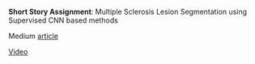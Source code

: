 **Short Story Assignment**:
Multiple Sclerosis Lesion Segmentation using Supervised CNN based methods

Medium [article](https://bhuvanagopalakrishna-basapur.medium.com/ms-lesion-segmentation-using-supervised-cnn-based-methods-33b4e24b5892)

[Video](https://youtu.be/463r-N4kOSQ)

